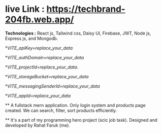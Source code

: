 # live Link : https://techbrand-204fb.web.app/

**Technologies :** React js, Tailwind css, Daisy UI, Firebase, JWT, Node js, Express js, and Mongodb.

**VITE_apiKey=replace_your_data* 

**VITE_authDomain=replace_your_data*

**VITE_projectId=replace_your_data*.

**VITE_storageBucket=replace_your_data*

**VITE_messagingSenderId=replace_your_data*

**VITE_appId=replace_your_data*


 ** A fullstack mern application. Only login system and products page created. We can search, filter, sort products efficiently.

 ** It's a part of my programming hero project (scic job task). Designed and developed by Rahat Faruk (me).

